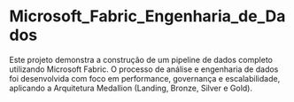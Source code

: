 # Microsoft_Fabric_Engenharia_de_Dados
Este projeto demonstra a construção de um pipeline de dados completo utilizando Microsoft Fabric. O processo de análise e engenharia de dados foi desenvolvida com foco em performance, governança e escalabilidade, aplicando a Arquitetura Medallion (Landing, Bronze, Silver e Gold).
